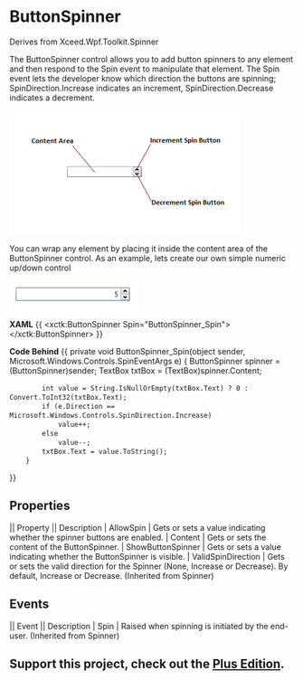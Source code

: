 # ButtonSpinner
Derives from Xceed.Wpf.Toolkit.Spinner

The ButtonSpinner control allows you to add button spinners to any element and then respond to the Spin event to manipulate that element.  The Spin event lets the developer know which direction the buttons are spinning; SpinDirection.Increase indicates an increment, SpinDirection.Decrease indicates a decrement.

![](ButtonSpinner_buttonspinner.png)

You can wrap any element by placing it inside the content area of the ButtonSpinner control.  As an example, lets create our own simple numeric up/down control

![](ButtonSpinner_buttonspinner_numeric.png)

**XAML**
{{
        <xctk:ButtonSpinner Spin="ButtonSpinner_Spin">
            <TextBox Text="0" HorizontalContentAlignment="Right" />
        </xctk:ButtonSpinner>
}}

**Code Behind**
{{
        private void ButtonSpinner_Spin(object sender, Microsoft.Windows.Controls.SpinEventArgs e)
        {
            ButtonSpinner spinner = (ButtonSpinner)sender;
            TextBox txtBox = (TextBox)spinner.Content;

            int value = String.IsNullOrEmpty(txtBox.Text) ? 0 : Convert.ToInt32(txtBox.Text);
            if (e.Direction == Microsoft.Windows.Controls.SpinDirection.Increase)
                value++;
            else
                value--;
            txtBox.Text = value.ToString();
        }
}}
## Properties
|| Property || Description
| AllowSpin | Gets or sets a value indicating whether the spinner buttons are enabled.
| Content | Gets or sets the content of the ButtonSpinner.
| ShowButtonSpinner | Gets or sets a value indicating whether the ButtonSpinner is visible.
| ValidSpinDirection | Gets or sets the valid direction for the Spinner (None, Increase or Decrease). By default, Increase or Decrease. (Inherited from Spinner)

## Events
|| Event || Description
| Spin | Raised when spinning is initiated by the end-user. (Inherited from Spinner)

**Support this project, check out the [Plus Edition](https://xceed.com/xceed-toolkit-plus-for-wpf/).**
---